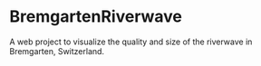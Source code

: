 # BremgartenRiverwave
A web project to visualize the quality and size of the riverwave in Bremgarten, Switzerland.  

